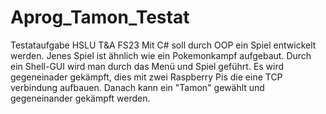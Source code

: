 # Aprog_Tamon_Testat
Testataufgabe HSLU T&amp;A  FS23
Mit C# soll durch OOP ein Spiel entwickelt werden.
Jenes Spiel ist ähnlich wie ein Pokemonkampf aufgebaut. Durch ein Shell-GUI wird man durch das Menü und Spiel geführt.
Es wird gegeneinader gekämpft, dies mit zwei Raspberry Pis die eine TCP verbindung aufbauen.
Danach kann ein "Tamon" gewählt und gegeneinander gekämpft werden.
